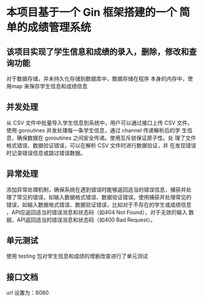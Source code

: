 本项目基于一个 Gin 框架搭建的一个 简单的成绩管理系统
==

该项目实现了学生信息和成绩的录入，删除，修改和查询功能
-
对于数据存储，并未持久化存储到数据库中，数据存储在程序
本身的内存中，使用map 来保存学生信息和成绩信息

并发处理
-
从 CSV 文件中批量导入学生信息到系统中，用户可以通过接口上传 CSV 文件。
使用 goroutines 并发处理每一条学生信息，通过 channel 传递解析后的学
生信息，确保数据在 goroutines 之间安全传递。使用互斥锁保证原子性。处
理了文件格式错误、数据验证错误，可以在解析 CSV 文件时进行数据验证，并
在发现错误时记录错误信息或跳过错误数据。

异常处理
-
添加异常处理机制，确保系统在遇到错误时能够返回适当的错误信息，捕获并处
理了常见的错误，如输入数据格式错误、数据验证错误。使用捕获并处理常见的
错误，如输入数据格式错误、数据验证错误，比如对于不存在的学生或成绩信息
，API应返回适当的错误消息和状态码（如404 Not Found），对于无效的输入
数据，API返回适当的错误消息和状态码（如400 Bad Request）。

单元测试
-
使用 testing 包对学生信息和成绩的增删改查进行了单元测试


接口文档
-
url 设置为：8080












